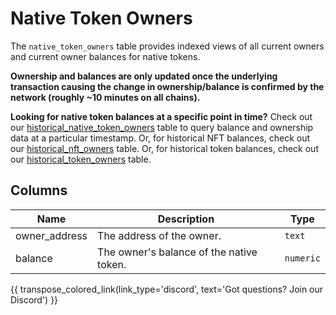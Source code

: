 # Native Token Owners

The `native_token_owners` table provides indexed views of all current owners and current owner balances for native tokens.

**Ownership and balances are only updated once the underlying transaction causing the change in ownership/balance is confirmed by the network (roughly ~10 minutes on all chains).**

**Looking for native token balances at a specific point in time?** Check out our [historical_native_token_owners](historical_native_token_owners.md) table to query balance and ownership data at a particular timestamp.  Or, for historical NFT balances, check out our [historical_nft_owners](historical_nft_owners.md) table.  Or, for historical token balances, check out our [historical_token_owners](historical_token_owners.md) table.

## Columns
| Name                | Description                                                                 | Type        |
| --------- | --------- | --------------------------------------------------------------------------- |
| owner_address | The address of the owner. | `text` |
| balance | The owner's balance of the native token. | `numeric` |

{{ transpose_colored_link(link_type='discord', text='Got questions?  Join our Discord') }}
